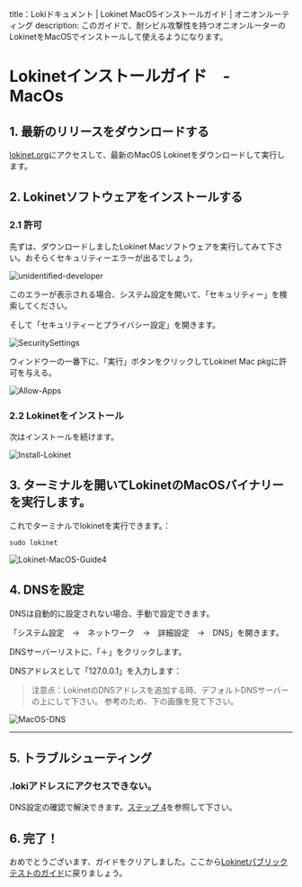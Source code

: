 title：Lokiドキュメント | Lokinet MacOSインストールガイド | オニオンルーティング
description: このガイドで、耐シビル攻撃性を持つオニオンルーターのLokinetをMacOSでインストールして使えるようになります。

# Lokinetインストールガイド　-　MacOs

## 1. 最新のリリースをダウンロードする

[lokinet.org](https://lokinet.org/)にアクセスして、最新のMacOS Lokinetをダウンロードして実行します。

## 2. Lokinetソフトウェアをインストールする

### 2.1 許可

先ずは、ダウンロードしましたLokinet Macソフトウェアを実行してみて下さい。おそらくセキュリティーエラーが出るでしょう。

![unidentified-developer](../../../docs/assets/unidentified.png)

このエラーが表示される場合、システム設定を開いて、「セキュリティー」を検索してください。

そして「セキュリティーとプライバシー設定」を開きます。

![SecuritySettings](../../../docs/assets/Security.png)

ウィンドウーの一番下に、「実行」ボタンをクリックしてLokinet Mac pkgに許可を与える。

![Allow-Apps](../../../docs/assets/allowapps.png)

### 2.2 Lokinetをインストール

次はインストールを続けます。

![Install-Lokinet](../../../docs/assets/installlokinet.png)

## 3. ターミナルを開いてLokinetのMacOSバイナリーを実行します。

これでターミナルでlokinetを実行できます。：

```
sudo lokinet
```

![Lokinet-MacOS-Guide4](../../../docs/assets/images/MacOS-Lokinet4.png)

## 4. DNSを設定

DNSは自動的に設定されない場合、手動で設定できます。

「システム設定　→　ネットワーク　→　詳細設定　→　DNS」を開きます。

DNSサーバーリストに、「＋」をクリックします。

DNSアドレスとして「127.0.0.1」を入力します：

> 注意点：LokinetのDNSアドレスを追加する時、デフォルトDNSサーバーの上にして下さい。
> 参考のため、下の画像を見て下さい。

![MacOS-DNS](../../../docs/assets/DNS.PNG)

---

## 5. トラブルシューティング
### .lokiアドレスにアクセスできない。

DNS設定の確認で解決できます。[ステップ 4](#4-configure-dns)を参照して下さい。

## 6. 完了！

おめでとうございます、ガイドをクリアしました。ここから[Lokinetパブリックテストのガイド](../PublicTestingGuide/#2-accessing-snapps)に戻りましょう。
